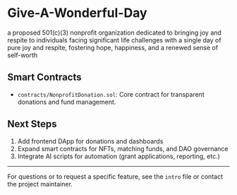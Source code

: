 # Give-A-Wonderful-Day
a proposed 501(c)(3) nonprofit organization dedicated to bringing joy and respite to individuals facing significant life challenges with a single day of pure joy and respite, fostering hope, happiness, and a renewed sense of self-worth

## Smart Contracts
- `contracts/NonprofitDonation.sol`: Core contract for transparent donations and fund management.

## Next Steps
1. Add frontend DApp for donations and dashboards
2. Expand smart contracts for NFTs, matching funds, and DAO governance
3. Integrate AI scripts for automation (grant applications, reporting, etc.)

---

For questions or to request a specific feature, see the `intro` file or contact the project maintainer.
